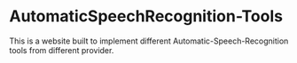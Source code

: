 # AutomaticSpeechRecognition-Tools
This is a website built to implement different Automatic-Speech-Recognition tools from different provider. 
